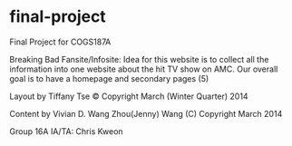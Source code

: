 final-project
=============

Final Project for COGS187A

Breaking Bad Fansite/Infosite:
Idea for this website is to collect all the information into one website about the hit TV show on AMC. Our overall goal is to have a homepage and secondary pages (5) 

Layout by Tiffany Tse ©  Copyright March (Winter Quarter) 2014 

Content by Vivian D. Wang Zhou(Jenny) Wang (C) Copyright March 2014

Group 16A IA/TA: Chris Kweon 
